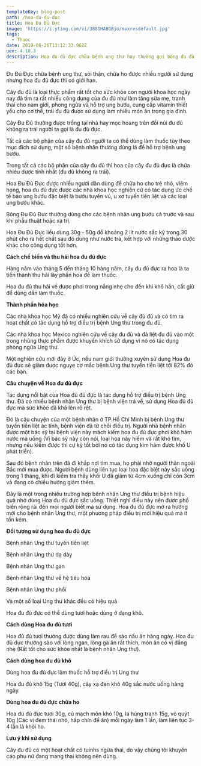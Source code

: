 ```yaml
---
templateKey: blog-post
path: /hoa-du-du-duc
title: Hoa Đu Đủ Đực
image: 'https://i.ytimg.com/vi/388DHABQBjo/maxresdefault.jpg' 
tags:
  - Thuoc
date: 2019-06-26T13:12:33.962Z
uev: 4.18.3
description: Hoa đu đủ đực chữa bệnh ung thư hay thường gọi bông đu đủ đực.
---
```



Đu Đủ Đực chữa bệnh ung thư, sỏi thận, chữa ho được nhiều người sử dụng nhưng hoa đu đủ đực thì có giới hạn.

Cây đu đủ là loại thực phẩm rất tốt cho sức khỏe con người khoa học ngày nay đã tìm ra rất nhiều công dụng của đu đủ như làm tăng sữa mẹ, tranh thai cho nam giới, phong ngừa và hỗ trợ ung bướu, cung cấp vitamin thiết yếu cho cơ thể, trái đu đủ được sử dụng làm nhiều món ăn trong gia đình.

Cây Đu Đủ thường được trồng tại nhà hay mọc hoang trên đồi núi đu đủ không ra trái người ta gọi là đu đủ đực.

Tất cả các bộ phận của cây đu đủ người ta có thể dùng làm thuốc tùy theo mục đích sử dụng, một số bệnh nhân thường dùng lá để hỗ trợ bệnh ung bướu.

Trong tất cả các bộ phận của cây đu đủ thì hoa của cây đu đủ đực là chứa nhiều dược tính nhất (đu đủ không ra trái).

Hoa Đu Đủ Đực được nhiều người dân dùng để chữa ho cho trẻ nhỏ, viêm họng, hoa đu đủ đực được các nhà khoa học nghiên cứ có tác dụng ức chế tế bào ung bướu đặc biệt là bướu tuyến vú, u xơ tuyến tiền liệt và các loại ung bướu khác.

Bông Đu Đủ Đực thường dùng cho các bệnh nhân ung bướu cả trước và sau khi phẫu thuật hoặc xạ trị.

Hoa Đu Đủ Đực liều dùng 30g - 50g đổ khoảng 2 lít nước sắc kỹ trong 30 phút cho ra hết chất sau đó dùng như nước trà, kết hợp với những thảo dược khác cho công dụng tốt hơn.

**Cách chế biến và thu hái hoa đu đủ đực**

Hàng năm vào tháng 5 đến tháng 10 hàng năm, cây đu đủ đực ra hoa là ta tiến thành thu hái lấy phần hoa để làm thuốc.

Hoa đu đủ thu hái về được phơi trong nắng nhẹ cho đến khi khô hẳn, cất giữ để dùng dần làm thuốc.

**Thành phần hóa học**

Các nhà khoa học Mỹ đã có nhiều nghiên cứu về cây đủ đủ và có tìm ra hoạt chất có tác dụng hỗ trợ điều trị bệnh Ung thư trong đu đủ.

Các nhà khoa học Mexico nghiên cứu về cây đu đủ và đã liệt đu đủ vào một trong nhũng thực phẩm được khuyến khích sử dụng vì nó có tác dụng phòng ngừa Ung thư.

Một nghiên cứu mới đây ở Úc, nếu nam giới thường xuyên sử dụng Hoa đu đủ đực sẽ giảm được nguye cơ mắc bệnh Ung thư tuyến tiền liệt tới 82% đó các bạn.

**Câu chuyện về Hoa đu đủ đực**

Tác dụng nổi bật của Hoa đủ đủ đực là tác dụng hỗ trợ điều trị bệnh Ung thư. Đã có nhiều bệnh nhân Ung thư bị bệnh viện trả về, sử dụng Hoa đủ đủ đực mà sức khỏe đã khá lên rõ rệt.

Đó là câu chuyện của một bệnh nhân ở TP.Hồ Chí Minh bị bệnh Ung thư tuyến tiền liệt ác tính, bệnh viện đã từ chối điều trị. Người nhà bệnh nhân được một bác sỹ tại bệnh viện này mách kiếm hoa đu đủ đực phơi khô hãm nước mà uống (Vị bác sỹ này còn nói, loại hoa này hiếm và rất khó tìm, nhưng nếu kiếm được thì cự kỳ tốt bởi nó có tác dụng kìm hãm được khố U phát triển).

Sau đó bệnh nhân trên đã đi khắp nơi tìm mua, họ phải nhờ người thân ngoài Bắc mới mua được. Người bệnh dùng liên tục loại hoa đặc biệt này sắc uống trong 1 tháng, khi đi kiểm tra thấy khối U đã giảm từ 4cm xuống chỉ còn 3cm và đang có chiều hướng giảm thêm.

Đây là một trong nhiều trường hợp bênh nhân Ung thư điều trị bệnh hiệu quả nhờ dùng Hoa đu đủ đực sắc uống. Thiết nghĩ điều này nên được phổ biến rộng rãi đến mọi người biết mà sử dụng. Hoa đu đủ đực mở ra hướng mới cho bệnh nhân Ung thư, một phương pháp điều trị mới hiệu quả mà ít tốn kém.

**Đối tượng sử dụng hoa đu đủ đực**

Bệnh nhân Ung thư tuyến tiền liệt

Bệnh nhân Ung thư dạ dày

Bệnh nhân Ung thư gan

Bệnh nhân Ung thư về hệ tiêu hóa

Bệnh nhân Ung thư phổi

Và một số loại Ung thư khác đều có hiệu quả

Hoa đu đủ đực có thể dùng tươi hoặc dùng ở dạng khô.

**Cách dùng Hoa đu đủ tươi**

Hoa đủ đủ tươi thường được dùng làm rau để sào nấu ăn hàng ngày. Hoa đu đủ đực thường sào với lòng ngan, lòng gà ăn rất thích, món ăn có vị đắng nhẹ (Rất tốt cho sức khỏe nhất là bệnh nhân Ung thư).

**Cách dùng hoa đu đủ khô**

Dùng hoa đu đủ đực làm thuốc hỗ trợ điều trị Ung thư

Hoa đu đủ khô 15g (Tươi 40g), cây xạ đen khô 40g sắc nước uống hàng ngày.

**Dùng hoa đu đủ đực chữa ho**

Hoa đu đủ đực tươi 30g, củ mạch môn khô 10g, lá húng tranh 15g, vỏ quýt 10g (Các vị đem thái nhỏ, hấp chín để ăn) mỗi ngày làm 1 lần, làm liên tục 3-4 lần là khỏi ho.

**Lưu ý khi sử dụng**

Cây đu đủ có một hoạt chất có tuinhs ngừa thai, do vậy chúng tôi khuyến cáo phụ nữ đang mang thai không nên dùng.
